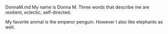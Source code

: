 DonnaM.md
My name is Donna M. 
Three words that describe me are resilient, eclectic, self-directed.

My favorite animal is the emperor penguin. However I also like elephants as well.

